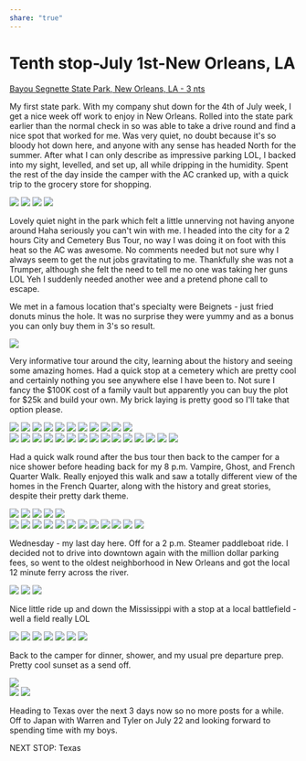 ```yaml
---
share: "true"
---
```

<!--
published: 2024-07-06
image: https://library.wamphlett.net/photos/vamphlett/blog/9/L/IMG_0131.jpg
title: Tenth stop, Monday 1st July 2024
slug: July1
next: Thornton, TX
-->
# Tenth stop-July 1st-New Orleans, LA


[Bayou Segnette State Park, New Orleans, LA - 3 nts](https://www.lastateparks.com/parks-preserves/bayou-segnette-state-park) 

My first state park. With my company shut down for the 4th of July week, I get a nice week off work to enjoy in New Orleans. Rolled into the state park earlier than the normal check in so was able to take a drive round and find a nice spot that worked for me. Was very quiet, no doubt because it's so bloody hot down here, and anyone with any sense has headed North for the summer.
After what I can only describe as impressive parking LOL, I backed into my sight, levelled, and set up, all while dripping in the humidity. Spent the rest of the day inside the camper with the AC cranked up, with a quick trip to the grocery store for shopping.

<div class="images really small">
<img src="https://library.wamphlett.net/photos/vamphlett/blog/9/L/IMG_0069.jpg" />
<img src="https://library.wamphlett.net/photos/vamphlett/blog/9/L/IMG_0070.jpg" />
<img src="https://library.wamphlett.net/photos/vamphlett/blog/9/L/IMG_0071.jpg" />
<img src="https://library.wamphlett.net/photos/vamphlett/blog/9/L/IMG_0073.jpg" />
</div>

Lovely quiet night in the park which felt a little unnerving not having anyone around Haha seriously you can't win with me. I headed into the city for a 2 hours City and Cemetery Bus Tour, no way I was doing it on foot with this heat so the AC was awesome. No comments needed but not sure why I always seem to get the nut jobs gravitating to me. Thankfully she was not a Trumper, although she felt the need to tell me no one was taking her guns LOL Yeh I suddenly needed another wee and a pretend phone call to escape.

We met in a famous location that's specialty were Beignets - just fried donuts minus the hole. It was no surprise they were yummy and as a bonus you can only buy them in 3's so result.

<div class="images really small">
<img src="https://library.wamphlett.net/photos/vamphlett/blog/9/P/IMG_0100.jpg" />
</div>

Very informative tour around the city, learning about the history and seeing some amazing homes. Had a quick stop at a cemetery which are pretty cool and certainly nothing you see anywhere else I have been to.  Not sure I fancy the $100K cost of a family vault but apparently you can buy the plot for $25k and build your own. My brick laying is pretty good so I'll take that option please.

<div class="images really small">
<img src="https://library.wamphlett.net/photos/vamphlett/blog/9/P/IMG_0091.jpg" />
<img src="https://library.wamphlett.net/photos/vamphlett/blog/9/P/IMG_0092.jpg" />
<img src="https://library.wamphlett.net/photos/vamphlett/blog/9/P/IMG_0094.jpg" />
<img src="https://library.wamphlett.net/photos/vamphlett/blog/9/P/IMG_0097.jpg" />
<img src="https://library.wamphlett.net/photos/vamphlett/blog/9/P/IMG_0106.jpg" />
<img src="https://library.wamphlett.net/photos/vamphlett/blog/9/P/IMG_0114.jpg" />
<img src="https://library.wamphlett.net/photos/vamphlett/blog/9/P/IMG_0115.jpg" />
<img src="https://library.wamphlett.net/photos/vamphlett/blog/9/P/IMG_0120.jpg" />
<img src="https://library.wamphlett.net/photos/vamphlett/blog/9/P/IMG_0123.jpg" />
<img src="https://library.wamphlett.net/photos/vamphlett/blog/9/P/IMG_0125.jpg" />
<img src="https://library.wamphlett.net/photos/vamphlett/blog/9/P/IMG_0126.jpg" />
</div>
<div class="images really small">
<img src="https://library.wamphlett.net/photos/vamphlett/blog/9/L/IMG_0093.jpg" />
<img src="https://library.wamphlett.net/photos/vamphlett/blog/9/L/IMG_0096.jpg" />
<img src="https://library.wamphlett.net/photos/vamphlett/blog/9/L/IMG_0101.jpg" />
<img src="https://library.wamphlett.net/photos/vamphlett/blog/9/L/IMG_0103.jpg" />
<img src="https://library.wamphlett.net/photos/vamphlett/blog/9/L/IMG_0105.jpg" />
<img src="https://library.wamphlett.net/photos/vamphlett/blog/9/L/IMG_0107.jpg" />
<img src="https://library.wamphlett.net/photos/vamphlett/blog/9/L/IMG_0108.jpg" />
<img src="https://library.wamphlett.net/photos/vamphlett/blog/9/L/IMG_0109.jpg" />
<img src="https://library.wamphlett.net/photos/vamphlett/blog/9/L/IMG_0110.jpg" />
<img src="https://library.wamphlett.net/photos/vamphlett/blog/9/L/IMG_0111.jpg" />
<img src="https://library.wamphlett.net/photos/vamphlett/blog/9/L/IMG_0112.jpg" />
<img src="https://library.wamphlett.net/photos/vamphlett/blog/9/L/IMG_0113.jpg" />
<img src="https://library.wamphlett.net/photos/vamphlett/blog/9/L/IMG_0116.jpg" />
<img src="https://library.wamphlett.net/photos/vamphlett/blog/9/L/IMG_0117.jpg" />
<img src="https://library.wamphlett.net/photos/vamphlett/blog/9/L/IMG_0118.jpg" />
</div>

Had a quick walk round after the bus tour then back to the camper for a nice shower before heading back for my 8 p.m. Vampire, Ghost, and French Quarter Walk.  Really enjoyed this walk and saw a totally different view of the homes in the French Quarter, along with the history and great stories, despite their pretty dark theme.

<div class="images really small">
<img src="https://library.wamphlett.net/photos/vamphlett/blog/9/L/IMG_0130.jpg" />
<img src="https://library.wamphlett.net/photos/vamphlett/blog/9/L/IMG_0131.jpg" />
<img src="https://library.wamphlett.net/photos/vamphlett/blog/9/L/IMG_0133.jpg" />
<img src="https://library.wamphlett.net/photos/vamphlett/blog/9/L/IMG_0138.jpg" />
<img src="https://library.wamphlett.net/photos/vamphlett/blog/9/L/IMG_0139.jpg" />
</div>
<div class="images really small">
<img src="https://library.wamphlett.net/photos/vamphlett/blog/9/P/IMG_0129.jpg" />
<img src="https://library.wamphlett.net/photos/vamphlett/blog/9/P/IMG_0132.jpg" />
<img src="https://library.wamphlett.net/photos/vamphlett/blog/9/P/IMG_0134.jpg" />
<img src="https://library.wamphlett.net/photos/vamphlett/blog/9/P/IMG_0135.jpg" />
<img src="https://library.wamphlett.net/photos/vamphlett/blog/9/P/IMG_0136.jpg" />
<img src="https://library.wamphlett.net/photos/vamphlett/blog/9/P/IMG_0137.jpg" />
<img src="https://library.wamphlett.net/photos/vamphlett/blog/9/P/IMG_0140.jpg" />
<img src="https://library.wamphlett.net/photos/vamphlett/blog/9/P/IMG_0141.jpg" />
<img src="https://library.wamphlett.net/photos/vamphlett/blog/9/P/IMG_0142.jpg" />
<img src="https://library.wamphlett.net/photos/vamphlett/blog/9/P/IMG_0143.jpg" />
<img src="https://library.wamphlett.net/photos/vamphlett/blog/9/P/IMG_0144.jpg" />
<img src="https://library.wamphlett.net/photos/vamphlett/blog/9/P/IMG_0145.jpg" />
</div>

Wednesday  - my last day here. Off for a 2 p.m. Steamer paddleboat ride. I decided not to drive into downtown again with the million dollar parking fees, so went to the oldest neighborhood in New Orleans and got the local 12 minute ferry across the river.

<div class="images really small">
<img src="https://library.wamphlett.net/photos/vamphlett/blog/9/L/IMG_0147.jpg" />
<img src="https://library.wamphlett.net/photos/vamphlett/blog/9/L/IMG_0148.jpg" />
<img src="https://library.wamphlett.net/photos/vamphlett/blog/9/L/IMG_0149.jpg" />
</div>

Nice little ride up and down the Mississippi with a stop at a local battlefield  - well a field really LOL

<div class="images really small">
<img src="https://library.wamphlett.net/photos/vamphlett/blog/9/L/IMG_0152.jpg" />
<img src="https://library.wamphlett.net/photos/vamphlett/blog/9/L/IMG_0153.jpg" />
<img src="https://library.wamphlett.net/photos/vamphlett/blog/9/L/IMG_0154.jpg" />
<img src="https://library.wamphlett.net/photos/vamphlett/blog/9/L/IMG_0155.jpg" />
<img src="https://library.wamphlett.net/photos/vamphlett/blog/9/L/IMG_0156.jpg" />
<img src="https://library.wamphlett.net/photos/vamphlett/blog/9/L/IMG_0157.jpg" />
<img src="https://library.wamphlett.net/photos/vamphlett/blog/9/L/IMG_0158.jpg" />
</div>

Back to the camper for dinner, shower, and  my usual pre departure prep. Pretty cool sunset as a send off.

<div class="images really small">
<img src="https://library.wamphlett.net/photos/vamphlett/blog/9/L/IMG_0160.jpg" />
</div>
<div class="images really small">
<img src="https://library.wamphlett.net/photos/vamphlett/blog/9/P/IMG_0159.jpg" />
<img src="https://library.wamphlett.net/photos/vamphlett/blog/9/P/IMG_0128.jpg" />
</div>

Heading to Texas over the next 3 days now so no more posts for a while. Off to Japan with Warren and Tyler on July 22 and looking forward to spending time with my boys. 

NEXT STOP: Texas

